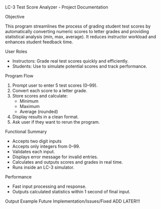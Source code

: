 LC-3 Test Score Analyzer - Project Documentation

Objective

This program streamlines the process of grading student test scores by automatically converting numeric scores to letter grades and providing statistical analysis (min, max, average). It reduces instructor workload and enhances student feedback time.

User Roles

- Instructors: Grade real test scores quickly and efficiently.
- Students: Use to simulate potential scores and track performance.

Program Flow

1. Prompt user to enter 5 test scores (0–99).
2. Convert each score to a letter grade.
3. Store scores and calculate:
   - Minimum
   - Maximum
   - Average (rounded)
4. Display results in a clean format.
5. Ask user if they want to rerun the program.

Functional Summary

- Accepts two digit inputs
- Accepts only integers from 0–99.
- Validates each input.
- Displays error message for invalid entries.
- Calculates and outputs scores and grades in real time.
- Runs inside an LC-3 simulator.

Performance

- Fast input processing and response.
- Outputs calculated statistics within 1 second of final input.

Output Example
Future Implementation/Issues/Fixed ADD LATER!!!
